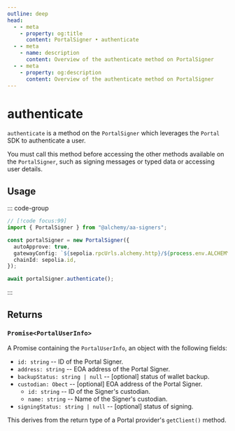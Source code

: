 ```yaml
---
outline: deep
head:
  - - meta
    - property: og:title
      content: PortalSigner • authenticate
  - - meta
    - name: description
      content: Overview of the authenticate method on PortalSigner
  - - meta
    - property: og:description
      content: Overview of the authenticate method on PortalSigner
---
```


# authenticate

`authenticate` is a method on the `PortalSigner` which leverages the `Portal` SDK to authenticate a user.

You must call this method before accessing the other methods available on the `PortalSigner`, such as signing messages or typed data or accessing user details.

## Usage

::: code-group

```ts [example.ts]
// [!code focus:99]
import { PortalSigner } from "@alchemy/aa-signers";

const portalSigner = new PortalSigner({
  autoApprove: true,
  gatewayConfig: `${sepolia.rpcUrls.alchemy.http}/${process.env.ALCHEMY_API_KEY}`,
  chainId: sepolia.id,
});

await portalSigner.authenticate();
```

:::

## Returns

### `Promise<PortalUserInfo>`

A Promise containing the `PortalUserInfo`, an object with the following fields:

- `id: string` -- ID of the Portal Signer.
- `address: string` -- EOA address of the Portal Signer.
- `backupStatus: string | null` -- [optional] status of wallet backup.
- `custodian: Obect` -- [optional] EOA address of the Portal Signer.
  - `id: string` -- ID of the Signer's custodian.
  - `name: string` -- Name of the Signer's custodian.
- `signingStatus: string | null` -- [optional] status of signing.

This derives from the return type of a Portal provider's `getClient()` method.

